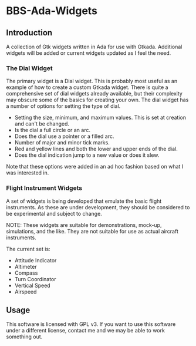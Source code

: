 # BBS-Ada-Widgets
## Introduction
A collection of Gtk widgets written in Ada for use with Gtkada.  Additional
widgets will be added or current widgets updated as I feel the need.

### The Dial Widget
The primary widget is a Dial widget.  This is probably most useful as an example
of how to create a custom Gtkada widget.  There is quite a comprehensive set of
dial widgets already available, but their complexity may obscure some of the
basics for creating your own.  The dial widget has a number of options for
setting the type of dial.

* Setting the size, minimum, and maximum values.  This is set at creation and can't be changed.
* Is the dial a full circle or an arc.
* Does the dial use a pointer or a filled arc.
* Number of major and minor tick marks.
* Red and yellow lines and both the lower and upper ends of the dial.
* Does the dial indication jump to a new value or does it slew.

Note that these options were added in an ad hoc fashion based on what I was interested in.

### Flight Instrument Widgets
A set of widgets is being developed that emulate the basic flight instruments.  As
these are under development, they should be considered to be experimental and
subject to change.

NOTE: These widgets are suitable for demonstrations, mock-up, simulations, and the
like.  They are not suitable for use as actual aircraft instruments.

The current set is:
* Attitude Indicator
* Altimeter
* Compass
* Turn Coordinator
* Vertical Speed
* Airspeed

## Usage
This software is licensed with GPL v3.  If you want to use this software under a different
license, contact me and we may be able to work something out.
